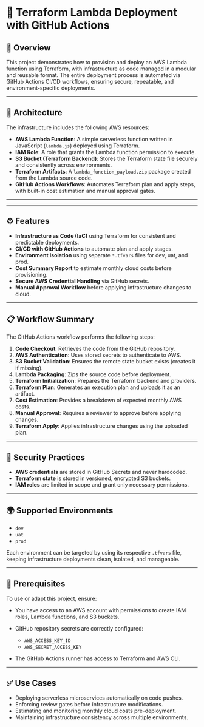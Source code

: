 
# 🚀 Terraform Lambda Deployment with GitHub Actions

## 📖 Overview

This project demonstrates how to provision and deploy an AWS Lambda function using Terraform, with infrastructure as code managed in a modular and reusable format. The entire deployment process is automated via GitHub Actions CI/CD workflows, ensuring secure, repeatable, and environment-specific deployments.

---

## 🧱 Architecture

The infrastructure includes the following AWS resources:

* **AWS Lambda Function**: A simple serverless function written in JavaScript (`lambda.js`) deployed using Terraform.
* **IAM Role**: A role that grants the Lambda function permission to execute.
* **S3 Bucket (Terraform Backend)**: Stores the Terraform state file securely and consistently across environments.
* **Terraform Artifacts**: A `lambda_function_payload.zip` package created from the Lambda source code.
* **GitHub Actions Workflows**: Automates Terraform plan and apply steps, with built-in cost estimation and manual approval gates.

---


---

## ⚙️ Features

* **Infrastructure as Code (IaC)** using Terraform for consistent and predictable deployments.
* **CI/CD with GitHub Actions** to automate plan and apply stages.
* **Environment Isolation** using separate `*.tfvars` files for dev, uat, and prod.
* **Cost Summary Report** to estimate monthly cloud costs before provisioning.
* **Secure AWS Credential Handling** via GitHub secrets.
* **Manual Approval Workflow** before applying infrastructure changes to cloud.

---

## 📋 Workflow Summary

The GitHub Actions workflow performs the following steps:

1. **Code Checkout**: Retrieves the code from the GitHub repository.
2. **AWS Authentication**: Uses stored secrets to authenticate to AWS.
3. **S3 Bucket Validation**: Ensures the remote state bucket exists (creates it if missing).
4. **Lambda Packaging**: Zips the source code before deployment.
5. **Terraform Initialization**: Prepares the Terraform backend and providers.
6. **Terraform Plan**: Generates an execution plan and uploads it as an artifact.
7. **Cost Estimation**: Provides a breakdown of expected monthly AWS costs.
8. **Manual Approval**: Requires a reviewer to approve before applying changes.
9. **Terraform Apply**: Applies infrastructure changes using the uploaded plan.

---

## 🔐 Security Practices

* **AWS credentials** are stored in GitHub Secrets and never hardcoded.
* **Terraform state** is stored in versioned, encrypted S3 buckets.
* **IAM roles** are limited in scope and grant only necessary permissions.

---

## 🌍 Supported Environments

* `dev`
* `uat`
* `prod`

Each environment can be targeted by using its respective `.tfvars` file, keeping infrastructure deployments clean, isolated, and manageable.

---

## 🧪 Prerequisites

To use or adapt this project, ensure:

* You have access to an AWS account with permissions to create IAM roles, Lambda functions, and S3 buckets.
* GitHub repository secrets are correctly configured:

  * `AWS_ACCESS_KEY_ID`
  * `AWS_SECRET_ACCESS_KEY`
* The GitHub Actions runner has access to Terraform and AWS CLI.

---

## ✅ Use Cases

* Deploying serverless microservices automatically on code pushes.
* Enforcing review gates before infrastructure modifications.
* Estimating and monitoring monthly cloud costs pre-deployment.
* Maintaining infrastructure consistency across multiple environments.



